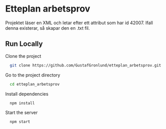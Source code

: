 # Etteplan arbetsprov

Projektet läser en XML och letar efter ett attribut som har id 42007. Ifall denna existerar, så skapar den en .txt fil.

## Run Locally

Clone the project

```bash
  git clone https://github.com/GustafGronlund/etteplan_arbetsprov.git
```

Go to the project directory

```bash
  cd etteplan_arbetsprov
```

Install dependencies

```bash
  npm install
```

Start the server

```bash
  npm start
```
